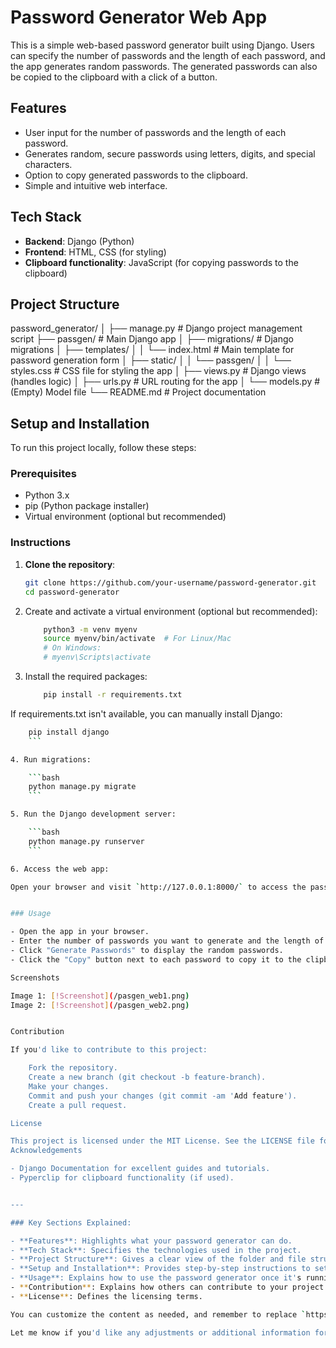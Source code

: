 # Password Generator Web App

This is a simple web-based password generator built using Django. Users can specify the number of passwords and the length of each password, and the app generates random passwords. The generated passwords can also be copied to the clipboard with a click of a button.

## Features

- User input for the number of passwords and the length of each password.
- Generates random, secure passwords using letters, digits, and special characters.
- Option to copy generated passwords to the clipboard.
- Simple and intuitive web interface.

## Tech Stack

- **Backend**: Django (Python)
- **Frontend**: HTML, CSS (for styling)
- **Clipboard functionality**: JavaScript (for copying passwords to the clipboard)

## Project Structure

password_generator/
 │ ├── manage.py # Django project management script 
 ├── passgen/ # Main Django app 
 │ ├── migrations/ # Django migrations 
 │ ├── templates/ 
 │ │ └── index.html # Main template for password generation form 
 │ ├── static/ 
 │ │ └── passgen/ 
 │ │ └── styles.css # CSS file for styling the app 
 │ ├── views.py # Django views (handles logic) 
 │ ├── urls.py # URL routing for the app 
 │ └── models.py # (Empty) Model file 
 └── README.md # Project documentation

## Setup and Installation

To run this project locally, follow these steps:

### Prerequisites

- Python 3.x
- pip (Python package installer)
- Virtual environment (optional but recommended)

### Instructions

1. **Clone the repository**:

   ```bash
   git clone https://github.com/your-username/password-generator.git
   cd password-generator
    ```

2. Create and activate a virtual environment (optional but recommended):

    ```bash
        python3 -m venv myenv
        source myenv/bin/activate  # For Linux/Mac
        # On Windows:
        # myenv\Scripts\activate
    ```

3. Install the required packages:

    ```bash
        pip install -r requirements.txt
    ```

If requirements.txt isn't available, you can manually install Django:

```bash
    pip install django
    ```

4. Run migrations:   

    ```bash
    python manage.py migrate
    ```

5. Run the Django development server:

    ```bash
    python manage.py runserver
    ```

6. Access the web app:

Open your browser and visit `http://127.0.0.1:8000/` to access the password generator.


### Usage

- Open the app in your browser.
- Enter the number of passwords you want to generate and the length of each password.
- Click "Generate Passwords" to display the random passwords.
- Click the "Copy" button next to each password to copy it to the clipboard.

Screenshots

Image 1: [!Screenshot](/pasgen_web1.png)
Image 2: [!Screenshot](/pasgen_web2.png)


Contribution

If you'd like to contribute to this project:

    Fork the repository.
    Create a new branch (git checkout -b feature-branch).
    Make your changes.
    Commit and push your changes (git commit -am 'Add feature').
    Create a pull request.

License

This project is licensed under the MIT License. See the LICENSE file for more details.
Acknowledgements

- Django Documentation for excellent guides and tutorials.
- Pyperclip for clipboard functionality (if used).


---

### Key Sections Explained:

- **Features**: Highlights what your password generator can do.
- **Tech Stack**: Specifies the technologies used in the project.
- **Project Structure**: Gives a clear view of the folder and file structure.
- **Setup and Installation**: Provides step-by-step instructions to set up the project locally.
- **Usage**: Explains how to use the password generator once it's running.
- **Contribution**: Explains how others can contribute to your project.
- **License**: Defines the licensing terms.

You can customize the content as needed, and remember to replace `https://github.com/your-username/password-generator.git` with the actual link to your GitHub repository if you have one. If you take a screenshot of the project running in the browser, you can include it in the "Screenshots" section.

Let me know if you'd like any adjustments or additional information for the `README.md`!
